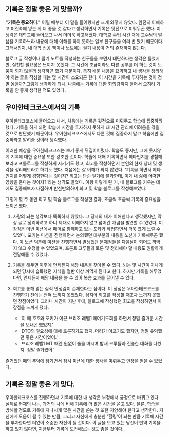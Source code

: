 ## 기록은 정말 좋은 게 맞을까?
 **"기록은 중요하다."** 어릴 때부터 이 말을 들어왔지만 크게 와닿지 않았다. 완전히 이해하고 머릿속에 넣는 게 더 좋을 것 같다고 생각하면서 기록은 뒷전으로 미뤄두곤 했다. 이 생각은 대학교에 들어오고 나서 더더욱 확고해졌다. 대학교 수업 시간 때에 교수님의 말씀을 기록하느라 내용에 대해 이해를 하지 못하는 일부 친구들을 여러 번 봤기 때문이다. 그래서인지, 내 대학 전공 책이나 노트에는 필기 내용이 거의 존재하지 않는다. 
 
 블로그 글 작성이나 필기 노트를 작성하는 친구들을 보면서 대단하다는 생각은 들었지만, 실천할 필요성은 느끼지 못했다. 그 시간에 조금이라도 다른 공부를 더 하는 것이 도움이 되지 않을까 생각하곤 했기 때문이다. 특히 배운 내용을 요약하고 내 생각을 정리해야 하는 글을 작성할 때는 몇 시간이 소요되곤 한다. 이 시간을 기록에 투자하는 것이 정말 옳을까? 그렇게 생각하게 되니, 나중에는 기록에 대한 회의감까지 들어서 오히려 기록을 안 좋게 생각한 적도 있었다.
 
 ## 우아한테크코스에서의 기록
 우아한테크코스에 들어오고 나서, 처음에는 기록은 뒷전으로 미뤄두고 학습에 집중하려 했다. 기록을 하게 되면 학습에 시간을 투자하지 못하게 돼 시간 관리에 어려움을 겪을 것으로 판단했기 때문이다. 우아한테크코스에서도 다른 것에 집중하지 말고 학습에만 집중하라고 알려줄 것이라 생각했다. 
 
 이러한 예상을 우아한테크코스는 보기 좋게 뒤집어버렸다. 학습도 좋지만, 그에 못지않게 기록에 대한 중요성 또한 강조한 것이다. 학습에 대해 기록하면서 메타인지를 경험해보라고 프롤로그를 작성하게 시키기도 했고, 회고를 작성하면서 본인의 현재 상태 및 생각을 정리해보라고 하기도 했다. 처음에는 잘 이해가 되지 않았다. '기록을 하면서 메타인지를 어떻게 경험한다는 것이지? 회고는 단순 일기에 불과한데, 이게 내 삶에 어떠한 영향을 준다는 것이지?'라는 생각도 들었다. 이왕 이렇게 된 거, 내 블로그를 키우는 데에도 집중해보자 다짐하며 반신반의하며 회고 및 학습 블로그를 작성해보았다.
 
 그렇게 몇 주 동안 회고 및 학습 블로그를 작성한 결과, 조금씩 조금씩 기록의 중요성을 느끼곤 했다. 
 1. 사람의 뇌는 생각보다 똑똑하지 않았다. 그 당시의 내가 이해한다고 생각했지만, 막상 글로 정리하려고 하니 제대로 이해하지 않고 넘어간 개념을 발견할 수 있었다. 이 장점은 이번 미션에서 페어로 함께하고 있는 포키와 작업하면서 더욱 크게 느낄 수 있었다. 포키는 미션을 진행하면서 논의했던 대부분의 내용을 노션에 기록해두곤 했다. 이 노션 덕분에 미션을 진행하면서 발생했던 문제점들을 다음날이 되어도 까먹지 않고 수정할 수 있었으며, 프론트 크루들과 토론 및 정리해야 할 내용도 원활하게 전달해줄 수 있었다. 
 2. 기록을 해두면 이후에 언제든지 해당 내용을 찾아볼 수 있다. 뇌는 몇 시간이 지나게 되면 당시에 습득했던 지식을 절반 이상 까먹게 된다고 한다. 하지만 기록을 해두었다면, 언제든지 해당 내용을 볼 수 있어 복습 효과를 끌어낼 수 있다. 
 3. 회고를 통해 얻는 심적 안정감이 존재한다는 점이다. 이 장점은 우아한테크코스를 진행하기 전에는 전혀 느끼지 못했었다. 심지어 회고를 작성할 때조차 느끼지 못했던 장점이었다. 그러나 시간이 지난 후에, 블로그에 작성했던 회고를 작성하면서 이 장점을 느끼게 됐다. 
 
    - '이 때 호호와 포키가 이끈 브리조 레벨1 페어기도회를 하면서 정말 즐거운 시간을 보내곤 했었지.'
    - 'DTO의 필요성에 대해 토론하기도 했지. 머리가 아프기도 했지만, 정말 유익했던 좋은 시간이었어.'
    - '브리조 레벨1 MT 때엔 원없이 술을 마시며 밤새 크루들과 진솔한 대화를 나눴지. 정말 즐거웠어.'
 
 즐거웠던 때의 추억에 잠기면서 잠시 미션에 대한 생각을 미뤄두고 안정을 얻을 수 있었다.
 
 ## 기록은 정말 좋은 게 맞다.
  우아한테크코스를 진행하면서 기록에 대한 내 생각은 부정에서 긍정으로 바뀌고 있다. 실제로 현재의 나는, 과거의 나에 비해 기록에 더 많은 시간을 쏟고 있다. 물론, 학습을 방해할 정도로 기록에 지나치게 많은 시간을 쏟는 것 또한 지양해야 한다고 생각한다. 자신에게 도움이 될 수 있는 만큼, 그리고 자신에게 충분한 '힐링'이 되는 만큼 기록에 시간을 투자한다면 더없이 소중한 자산이 될 것이다. 이 글을 보고 있는 당신이 만약 기록을 하고 있지 않다면, 지금부터 기록에 도전해보는 것도 좋을 것이다.
